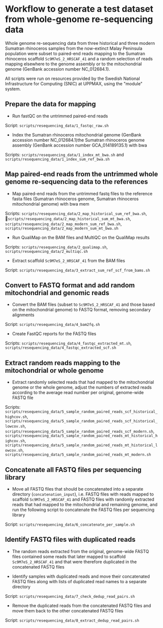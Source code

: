 # Workflow to generate a test dataset from whole-genome re-sequencing data

Whole genome re-sequencing data from three historical and three 
modern Sumatran rhinoceros samples from the now-extinct Malay 
Peninsula population were subset to paired-end reads
mapping to the Sumatran rhinoceros scaffold `Sc9M7eS_2_HRSCAF_41`
and a random selection of reads mapping elsewhere to the genome 
assembly or to the mitochondrial genome (GenBank accession number 
NC_012684.1).

All scripts were run on resources provided by the Swedish 
National Infrastructure for Computing (SNIC) at UPPMAX,
using the "module" system.


## Prepare the data for mapping

- Run fastQC on the untrimmed paired-end reads

Script: `scripts/resequencing_data/1_fastqc_raw.sh`

- Index the Sumatran rhinoceros mitochondrial genome (GenBank 
  accession number NC_012684.1)the Sumatran rhinoceros genome 
  assembly (GenBank accession number GCA_014189135.1) with bwa

Scripts: `scripts/resequencing_data/1_index_mt_bwa.sh` and
         `scripts/resequencing_data/1_index_sum_ref_bwa.sh`


## Map paired-end reads from the untrimmed whole genome re-sequencing data to the references

- Map paired-end reads from the untrimmed fastq files to the 
  reference fasta files (Sumatran rhinoceros genome, Sumatran 
  rhinoceros mitochondrial genome) with bwa mem

Scripts: `scripts/resequencing_data/2_map_historical_sum_ref_bwa.sh`,
         `scripts/resequencing_data/2_map_historical_sum_mt_bwa.sh`,
         `scripts/resequencing_data/2_map_modern_sum_ref_bwa.sh`,
         `scripts/resequencing_data/2_map_modern_sum_mt_bwa.sh`

- Run QualiMap on the BAM files and MultiQC on the QualiMap results

Scripts: `scripts/resequencing_data/2_qualimap.sh`,
         `scripts/resequencing_data/2_multiqc.sh`

- Extract scaffold `Sc9M7eS_2_HRSCAF_41` from the BAM files

Script: `scripts/resequencing_data/3_extract_sum_ref_scf_from_bams.sh`


## Convert to FASTQ format and add random mitochondrial and genomic reads

- Convert the BAM files (subset to `Sc9M7eS_2_HRSCAF_41` and those 
  based on the mitochondrial genome) to FASTQ format, removing 
  secondary alignments

Script: `scripts/resequencing_data/4_bam2fq.sh`

- Create FastQC reports for the FASTQ files

Scripts: `scripts/resequencing_data/4_fastqc_extracted_mt.sh`,
         `scripts/resequencing_data/4_fastqc_extracted_scf.sh`


## Extract random reads mapping to the mitochondrial or whole genome

- Extract randomly selected reads that had mapped to the mitochondrial 
  genome or the whole genome, adjust the numbers of extracted reads 
  according to the average read number per original, genome-wide
  FASTQ file

Scripts: `scripts/resequencing_data/5_sample_random_paired_reads_scf_historical_highcov.sh`,
         `scripts/resequencing_data/5_sample_random_paired_reads_scf_historical_lowcov.sh`,
         `scripts/resequencing_data/5_sample_random_paired_reads_scf_modern.sh`,
         `scripts/resequencing_data/5_sample_random_paired_reads_mt_historical_highcov.sh`,
         `scripts/resequencing_data/5_sample_random_paired_reads_mt_historical_lowcov.sh`,
         `scripts/resequencing_data/5_sample_random_paired_reads_mt_modern.sh`


## Concatenate all FASTQ files per sequencing library

- Move all FASTQ files that should be concatenated into a separate
  directory (`concatenation_input`), i.e. FASTQ files with reads
  mapped to scaffold `Sc9M7eS_2_HRSCAF_41` and FASTQ files with 
  randomly extracted reads that had mapped to the mitochondrial and 
  remaining genome, and run the following script to concatenate 
  the FASTQ files per sequencing library

Script: `scripts/resequencing_data/6_concatenate_per_sample.sh`


## Identify FASTQ files with duplicated reads

- The random reads extracted from the original, genome-wide FASTQ
  files contained some reads that later mapped to scaffold
  `Sc9M7eS_2_HRSCAF_41` and that were therefore duplicated in the
  concatenated FASTQ files

- Identify samples with duplicated reads and move their concatenated
  FASTQ files along with lists of duplicated read names to a
  separate directory

Script: `scripts/resequencing_data/7_check_dedup_read_pairs.sh`

- Remove the duplicated reads from the concatenated FASTQ files
  and move them back to the other concatenated FASTQ files

Script: `scripts/resequencing_data/8_extract_dedup_read_pairs.sh`

